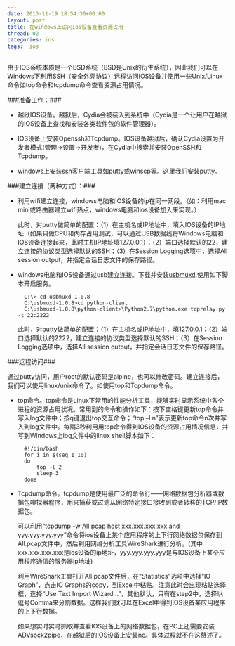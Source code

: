 ```yaml
---
date: 2013-11-19 18:54:30+00:00
layout: post
title: 在windows上访问ios设备查看资源占用
thread: 02
categories: ios
tags:  ios
---
```


由于IOS系统本质是一个BSD系统（BSD是Unix的衍生系统），因此我们可以在Windows下利用SSH（安全外壳协议）远程访问IOS设备并使用一些Unix/Linux命令如top命令和tcpdump命令查看资源占用情况。

###准备工作：###

- 越狱IOS设备。越狱后，Cydia会被装入到系统中（Cydia是一个让用户在越狱的IOS设备上查找和安装各类软件包的软件管理器）。

- IOS设备上安装Openssh和Tcpdump。IOS设备越狱后，确认Cydia设置为开发者模式(管理->设置->开发者)，在Cydia中搜索并安装OpenSSH和Tcpdump。

- windows上安装ssh客户端工具如putty或winscp等。这里我们安装putty。

###建立连接（两种方式）：###

- 利用wifi建立连接，windows电脑和IOS设备的ip在同一网段。（如：利用mac mini或路由器建立wifi热点，windows电脑和ios设备加入来实现。）

	此时，对putty做简单的配置：（1）在主机名或IP地址中，填入IOS设备的IP地址（如果只做CPU和内存占用测试，可以通过USB数据线将Windows电脑和IOS设备连接起来，此时主机IP地址填127.0.0.1）；（2）端口选择默认的22，建立连接的协议类型选择默认的SSH；（3）在Session Logging选项中，选择All session output，并指定会话日志文件的保存路径。

- windows电脑和IOS设备通过usb建立连接。下载并安装[usbmuxd](http://cgit.sukimashita.com/usbmuxd.git/snapshot/usbmuxd-1.0.8.tar.gz),使用如下脚本开启服务。

		C:\> cd usbmuxd-1.0.8
		C:\usbmuxd-1.0.8>cd python-client
		C:\usbmuxd-1.0.8\python-client>\Python2.7\python.exe tcprelay.py -t 22:2222
	此时，对putty做简单的配置：（1）在主机名或IP地址中，填127.0.0.1；（2）端口选择默认的2222，建立连接的协议类型选择默认的SSH；（3）在Session Logging选项中，选择All session output，并指定会话日志文件的保存路径。

###远程访问###
 
 通过putty访问，用户root的默认密码是alpine，也可以修改密码。建立连接后，我们可以使用linux/unix命令了。如使用top和Tcpdump命令。

- top命令。top命令是Linux下常用的性能分析工具，能够实时显示系统中各个进程的资源占用状况。常用到的命令和操作如下：按下空格键更新top命令并写入log文件中；按q键退出top交互命令；“top –l n”表示更新top命令n次并写入到log文件中。每隔3秒利用用top命令得到IOS设备的资源占用情况信息，并写到Windows上log文件中的linux shell脚本如下：
	
		#!/bin/bash
		for i in $(seq 1 10)
		do
			top -l 2
			sleep 3
		done
- Tcpdump命令。tcpdump是使用最广泛的命令行——网络数据包分析器或数据包嗅探器程序，用来捕获或过滤从网络特定接口接收到或者转移的TCP/IP数据包。

	可以利用“tcpdump  -w  All.pcap  host  xxx.xxx.xxx.xxx  and  yyy.yyy.yyy.yyy”命令将ios设备上某个应用程序的上下行网络数据包保存到All.pcap文件中，然后利用网络分析工具WireShark进行分析。(其中xxx.xxx.xxx.xxx是ios设备的ip地址，yyy.yyy.yyy.yyy是与IOS设备上某个应用程序通信的服务器ip地址)

	利用WireShark工具打开All.pcap文件后，在“Statistics”选项中选择“IO Graph”，点击IO Graphs的copy，到Excel中粘贴。注意此时会出现粘贴选择框，选择“Use Text Import Wizard…”，其他默认，只有在step2中，选择以逗号Comma来分割数据。这样我们就可以在Excel中得到IOS设备某应用程序的上下行数据。

	如果想实时实时抓取并查看IOS设备上的网络数据包，在PC上还需要安装ADVsock2pipe，在越狱后的IOS设备上安装nc。具体过程就不在这赘述了。




